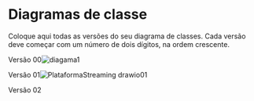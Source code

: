 # Diagramas de classe
Coloque aqui todas as versões do seu diagrama de classes. Cada versão deve começar com um número de dois dígitos, na ordem crescente.

Versão 00![diagama1](https://user-images.githubusercontent.com/103376249/236082773-4ebd1e0d-2120-4dc6-86cc-491dd8596768.jpg)

Versão 01![PlataformaStreaming drawio](https://user-images.githubusercontent.com/103376249/236080361-344d40aa-4b13-4333-82d1-bebe2285cee3.png)01

Versão 02
